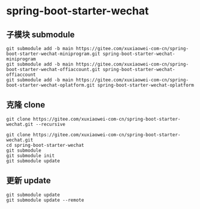 # spring-boot-starter-wechat

## 子模块 submodule

```shell
git submodule add -b main https://gitee.com/xuxiaowei-com-cn/spring-boot-starter-wechat-miniprogram.git spring-boot-starter-wechat-miniprogram
git submodule add -b main https://gitee.com/xuxiaowei-com-cn/spring-boot-starter-wechat-offiaccount.git spring-boot-starter-wechat-offiaccount
git submodule add -b main https://gitee.com/xuxiaowei-com-cn/spring-boot-starter-wechat-oplatform.git spring-boot-starter-wechat-oplatform
```

## 克隆 clone

```shell
git clone https://gitee.com/xuxiaowei-com-cn/spring-boot-starter-wechat.git --recursive
```

```shell
git clone https://gitee.com/xuxiaowei-com-cn/spring-boot-starter-wechat.git
cd spring-boot-starter-wechat
git submodule
git submodule init
git submodule update
```

## 更新 update

```shell
git submodule update
git submodule update --remote
```
